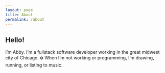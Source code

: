 ```yaml
---
layout: page
title: About
permalink: /about
---
```


<h2>Hello!</h2> I’m Abby. I’m a fullstack software developer working in the great midwest city of Chicago. ❄️ When I’m not working or programming, I’m drawing, running, or listing to music.